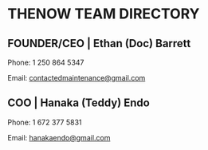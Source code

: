 # THENOW TEAM DIRECTORY
## FOUNDER/CEO | Ethan (Doc) Barrett
Phone: 1 250 864 5347

Email: contactedmaintenance@gmail.com
## COO | Hanaka (Teddy) Endo
Phone: 1 672 377 5831

Email: hanakaendo@gmail.com
